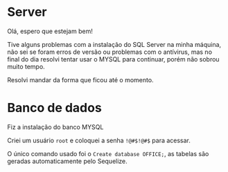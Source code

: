 # Server

Olá, espero que estejam bem!

Tive alguns problemas com a instalação do SQL Server na minha máquina, não sei se foram erros de versão ou problemas com o antívirus, mas no final do dia resolvi tentar usar o MYSQL para continuar, porém não sobrou muito tempo.

Resolvi mandar da forma que ficou até o momento.

# Banco de dados

Fiz a instalação do banco MYSQL

Criei um usuário `root` e coloquei a senha `!@#$!@#$` para acessar.

O único comando usado foi o `Create database OFFICE;`, as tabelas são geradas automaticamente pelo Sequelize. 